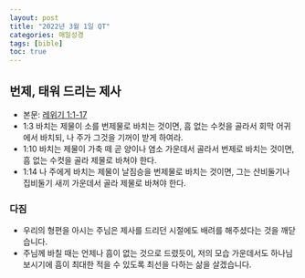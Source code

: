 ```yaml
---
layout: post
title: "2022년 3월 1일 QT"
categories: 매일성경
tags: [bible]
toc: true
---
```


## 번제, 태워 드리는 제사
- 본문: [레위기 1:1-17](https://www.bskorea.or.kr/bible/korbibReadpage.php?version=SAENEW&book=lev&chap=1&sec=1&cVersion=&fontSize=15px&fontWeight=normal)
- 1:3 바치는 제물이 소를 번제물로 바치는 것이면, 흠 없는 수컷을 골라서 회막 어귀에서 바치되, 나 주가 그것을 기꺼이 받게 하여라.
- 1:10 바치는 제물이 가축 떼 곧 양이나 염소 가운데서 골라서 번제로 바치는 것이면, 흠 없는 수컷을 골라 제물로 바쳐야 한다.
- 1:14 나 주에게 바치는 제물이 날짐승을 번제물로 바치는 것이면, 그는 산비둘기나 집비둘기 새끼 가운데서 골라 제물로 바쳐야 한다.

### 다짐
- 우리의 형편을 아시는 주님은 제사를 드리던 시절에도 배려를 해주셨다는 것을 깨닫습니다.
- 주님께 바칠 때는 언제나 흠이 없는 것으로 드렸듯이, 저의 모습 가운데서도 하나님 보시기에 흠이 최대한 적을 수 있도록 최선을 다하는 삶을 살겠습니다.
